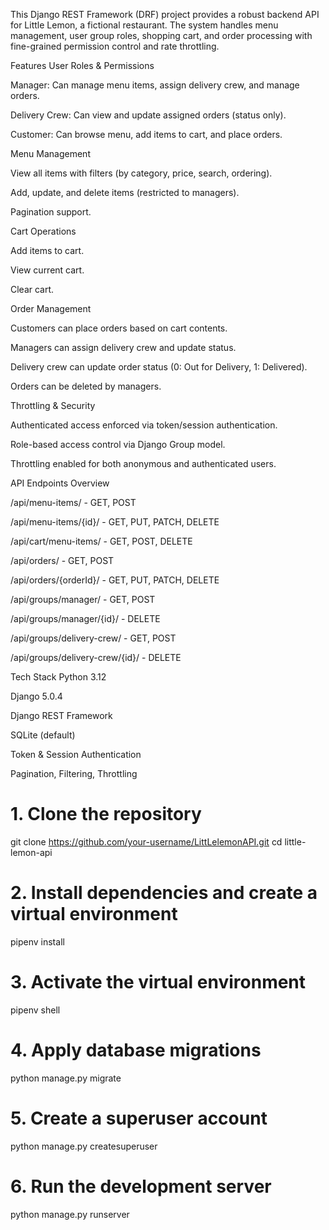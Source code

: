 This Django REST Framework (DRF) project provides a robust backend API for Little Lemon, a fictional restaurant. The system handles menu management, user group roles, shopping cart, and order processing with fine-grained permission control and rate throttling.

Features
User Roles & Permissions

Manager: Can manage menu items, assign delivery crew, and manage orders.

Delivery Crew: Can view and update assigned orders (status only).

Customer: Can browse menu, add items to cart, and place orders.

Menu Management

View all items with filters (by category, price, search, ordering).

Add, update, and delete items (restricted to managers).

Pagination support.

Cart Operations

Add items to cart.

View current cart.

Clear cart.

Order Management

Customers can place orders based on cart contents.

Managers can assign delivery crew and update status.

Delivery crew can update order status (0: Out for Delivery, 1: Delivered).

Orders can be deleted by managers.

Throttling & Security

Authenticated access enforced via token/session authentication.

Role-based access control via Django Group model.

Throttling enabled for both anonymous and authenticated users.

API Endpoints Overview

/api/menu-items/             - GET, POST

/api/menu-items/{id}/        - GET, PUT, PATCH, DELETE

/api/cart/menu-items/        - GET, POST, DELETE

/api/orders/                 - GET, POST

/api/orders/{orderId}/       - GET, PUT, PATCH, DELETE

/api/groups/manager/         - GET, POST

/api/groups/manager/{id}/    - DELETE

/api/groups/delivery-crew/   - GET, POST

/api/groups/delivery-crew/{id}/ - DELETE

Tech Stack
Python 3.12

Django 5.0.4

Django REST Framework

SQLite (default)

Token & Session Authentication

Pagination, Filtering, Throttling

# 1. Clone the repository
git clone https://github.com/your-username/LittLelemonAPI.git
cd little-lemon-api

# 2. Install dependencies and create a virtual environment
pipenv install

# 3. Activate the virtual environment
pipenv shell

# 4. Apply database migrations
python manage.py migrate

# 5. Create a superuser account
python manage.py createsuperuser

# 6. Run the development server
python manage.py runserver


